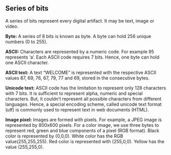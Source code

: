 ## Series of bits
A series of bits represent every digital artifact. It may be text, image or video. 

**Byte:** A series of 8 bits is known as byte. A byte can hold 256 unique numbers (0 to 255).

**ASCII:** Characters are represented by a numeric code. For example 95 represents ‘a’. Each ASCII code requires 7 bits. Hence, one byte can hold one ASCII character.

**ASCII text:** A text “WELCOME” is represented with the respective ASCII values  87, 69, 76, 67, 79, 77 and 69, stored in the consecutive bytes.

**Unicode text:** ASCII code has the limitation to represent only 128 characters with 7 bits. It is sufficient to represent alpha, numeric and special characters. But, it couldn’t represent all possible characters from different languages. Hence, a special encoding scheme, called unicode text format (utf) is commonly used to represent text in web documents (HTML).

**Image pixel:** Images are formed with pixels. For example, a JPEG image is represented by 800x600 pixels. For a color image, we use three bytes to represent red, green and blue components of a pixel (RGB format). Black color is represented by (0,0,0). White color has the RGB value(255,255,255). Red color is represented with (255,0,0). Yellow has the value (255,255,0).
